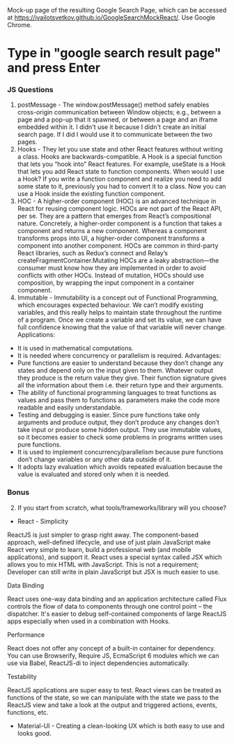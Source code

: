 Mock-up page of the resulting Google Search Page, which can be accessed at https://ivailotsvetkov.github.io/GoogleSearchMockReact/. Use Google Chrome.
# Type in "google search result page" and press Enter
### JS Questions
1. postMessage - The window.postMessage() method safely enables cross-origin communication between Window objects; e.g., between a page and a pop-up that it spawned, or between a page and an iframe embedded within it. I didn't use it because I didn't create an initial search page. If I did I would use it to communicate between the two pages.
2. Hooks - They let you use state and other React features without writing a class. Hooks are backwards-compatible. A Hook is a special function that lets you “hook into” React features. For example, useState is a Hook that lets you add React state to function components. When would I use a Hook? If you write a function component and realize you need to add some state to it, previously you had to convert it to a class. Now you can use a Hook inside the existing function component.
3. HOC - A higher-order component (HOC) is an advanced technique in React for reusing component logic. HOCs are not part of the React API, per se. They are a pattern that emerges from React’s compositional nature. Concretely, a higher-order component is a function that takes a component and returns a new component. Whereas a component transforms props into UI, a higher-order component transforms a component into another component. HOCs are common in third-party React libraries, such as Redux’s connect and Relay’s createFragmentContainer.Mutating HOCs are a leaky abstraction—the consumer must know how they are implemented in order to avoid conflicts with other HOCs. Instead of mutation, HOCs should use composition, by wrapping the input component in a container component.
4. Immutable - Immutability is a concept out of Functional Programming, which encourages expected behaviour. We can’t modify existing variables, and this really helps to maintain state throughout the runtime of a program. Once we create a variable and set its value, we can have full confidence knowing that the value of that variable will never change.
Applications:
* It is used in mathematical computations.
* It is needed where concurrency or parallelism is required.
Advantages:
* Pure functions are easier to understand because they don’t change any states and depend only on the input given to them. Whatever output they produce is the return value they give. Their function signature gives all the information about them i.e. their return type and their arguments.
* The ability of functional programming languages to treat functions as values and pass them to functions as parameters make the code more readable and easily understandable.
* Testing and debugging is easier. Since pure functions take only arguments and produce output, they don’t produce any changes don’t take input or produce some hidden output. They use immutable values, so it becomes easier to check some problems in programs written uses pure functions.
* It is used to implement concurrency/parallelism because pure functions don’t change variables or any other data outside of it.
* It adopts lazy evaluation which avoids repeated evaluation because the value is evaluated and stored only when it is needed.
### Bonus
2. If you start from scratch, what tools/frameworks/library will you choose?
* React - Simplicity

ReactJS is just simpler to grasp right away. The component-based approach, well-defined lifecycle, and use of just plain JavaScript make React very simple to learn, build a professional web (and mobile applications), and support it. React uses a special syntax called JSX which allows you to mix HTML with JavaScript. This is not a requirement; Developer can still write in plain JavaScript but JSX is much easier to use.

Data Binding
 
React uses one-way data binding and an application architecture called Flux controls the flow of data to components through one control point – the dispatcher. It's easier to debug self-contained components of large ReactJS apps especially when used in a combination with Hooks.

Performance
 
React does not offer any concept of a built-in container for dependency. You can use Browserify, Require JS, EcmaScript 6 modules which we can use via Babel, ReactJS-di to inject dependencies automatically.

Testability
 
ReactJS applications are super easy to test. React views can be treated as functions of the state, so we can manipulate with the state we pass to the ReactJS view and take a look at the output and triggered actions, events, functions, etc.

* Material-UI - Creating a clean-looking UX which is both easy to use and looks good.
